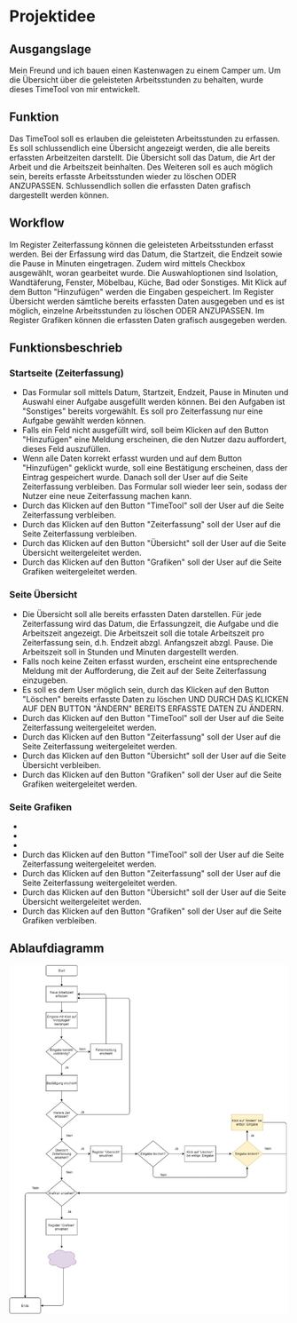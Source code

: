 # Projektidee

## Ausgangslage
Mein Freund und ich bauen einen Kastenwagen zu einem Camper um. Um die Übersicht über die geleisteten Arbeitsstunden zu behalten, wurde dieses TimeTool von mir entwickelt.

## Funktion
Das TimeTool soll es erlauben die geleisteten Arbeitsstunden zu erfassen. Es soll schlussendlich eine Übersicht angezeigt werden, die alle bereits erfassten Arbeitzeiten darstellt. Die Übersicht soll das Datum, die Art der Arbeit und die Arbeitszeit beinhalten. Des Weiteren soll es auch möglich sein, bereits erfasste Arbeitsstunden wieder zu löschen ODER ANZUPASSEN. Schlussendlich sollen die erfassten Daten grafisch dargestellt werden können.

## Workflow
Im Register Zeiterfassung können die geleisteten Arbeitsstunden erfasst werden. Bei der Erfassung wird das Datum, die Startzeit, die Endzeit sowie die Pause in Minuten eingetragen. Zudem wird mittels Checkbox ausgewählt, woran gearbeitet wurde. Die Auswahloptionen sind Isolation, Wandtäferung, Fenster, Möbelbau, Küche, Bad oder Sonstiges. Mit Klick auf dem Button "Hinzufügen" werden die Eingaben gespeichert. Im Register Übersicht werden sämtliche bereits erfassten Daten ausgegeben und es ist möglich, einzelne Arbeitsstunden zu löschen ODER ANZUPASSEN. Im Register Grafiken können die erfassten Daten grafisch ausgegeben werden.

## Funktionsbeschrieb

### Startseite (Zeiterfassung)
- Das Formular soll mittels Datum, Startzeit, Endzeit, Pause in Minuten und Auswahl einer Aufgabe ausgefüllt werden können. Bei den Aufgaben ist "Sonstiges" bereits vorgewählt. Es soll pro Zeiterfassung nur eine Aufgabe gewählt werden können.
- Falls ein Feld nicht ausgefüllt wird, soll beim Klicken auf den Button "Hinzufügen" eine Meldung erscheinen, die den Nutzer dazu auffordert, dieses Feld auszufüllen.
- Wenn alle Daten korrekt erfasst wurden und auf dem Button "Hinzufügen" geklickt wurde, soll eine Bestätigung erscheinen, dass der Eintrag gespeichert wurde. Danach soll der User auf die Seite Zeiterfassung verbleiben. Das Formular soll wieder leer sein, sodass der Nutzer eine neue Zeiterfassung machen kann. 
- Durch das Klicken auf den Button "TimeTool" soll der User auf die Seite Zeiterfassung verbleiben.
- Durch das Klicken auf den Button "Zeiterfassung" soll der User auf die Seite Zeiterfassung verbleiben.
- Durch das Klicken auf den Button "Übersicht" soll der User auf die Seite Übersicht weitergeleitet werden. 
- Durch das Klicken auf den Button "Grafiken" soll der User auf die Seite Grafiken weitergeleitet werden.

### Seite Übersicht
- Die Übersicht soll alle bereits erfassten Daten darstellen. Für jede Zeiterfassung wird das Datum, die Erfassungzeit, die Aufgabe und die Arbeitszeit angezeigt. Die Arbeitszeit soll die totale Arbeitszeit pro Zeiterfassung sein, d.h. Endzeit abzgl. Anfangszeit abzgl. Pause. Die Arbeitszeit soll in Stunden und Minuten dargestellt werden.
- Falls noch keine Zeiten erfasst wurden, erscheint eine entsprechende Meldung mit der Aufforderung, die Zeit auf der Seite Zeiterfassung einzugeben.
- Es soll es dem User möglich sein, durch das Klicken auf den Button "Löschen" bereits erfasste Daten zu löschen UND DURCH DAS KLICKEN AUF DEN BUTTON "ÄNDERN" BEREITS ERFASSTE DATEN ZU ÄNDERN.
- Durch das Klicken auf den Button "TimeTool" soll der User auf die Seite Zeiterfassung weitergeleitet werden.
- Durch das Klicken auf den Button "Zeiterfassung" soll der User auf die Seite Zeiterfassung weitergeleitet werden.
- Durch das Klicken auf den Button "Übersicht" soll der User auf die Seite Übersicht verbleiben. 
- Durch das Klicken auf den Button "Grafiken" soll der User auf die Seite Grafiken weitergeleitet werden.

### Seite Grafiken
- 
- 
-
- Durch das Klicken auf den Button "TimeTool" soll der User auf die Seite Zeiterfassung weitergeleitet werden.
- Durch das Klicken auf den Button "Zeiterfassung" soll der User auf die Seite Zeiterfassung weitergeleitet werden.
- Durch das Klicken auf den Button "Übersicht" soll der User auf die Seite Übersicht weitergeleitet werden. 
- Durch das Klicken auf den Button "Grafiken" soll der User auf die Seite Grafiken verbleiben.


## Ablaufdiagramm
![alt text](https://github.com/alcav/PROG2/blob/master/Ablaufdiagramm_v1.jpg)